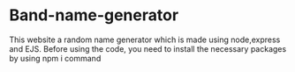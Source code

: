 # Band-name-generator
This website a random name generator which is made using node,express and EJS.
Before using the code, you need to install the necessary packages by using npm i command
